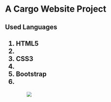 <h1>A Cargo Website Project</h1>
<h2>Used Languages<h2>
<ol>
    <li>HTML5<li>
    <li>CSS3<li>
    <li>Bootstrap<li>
<ol>

![](ProjectGIF.gif)